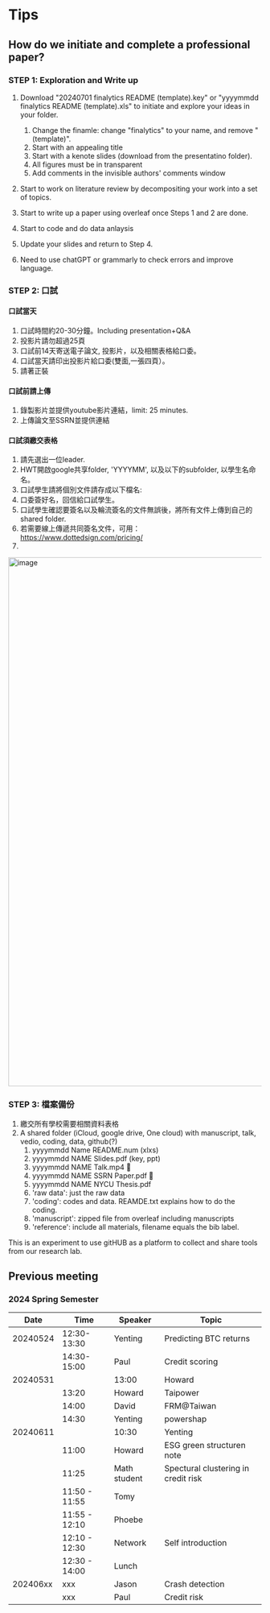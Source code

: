# Tips

## How do we initiate and complete a professional paper? 

### STEP 1: Exploration and Write up

1. Download "20240701 finalytics README (template).key" or  "yyyymmdd finalytics README (template).xls" to initiate and explore your ideas in your folder.
       
    1. Change the finamle: change "finalytics" to your name, and remove "(template)".
    3. Start with an appealing title
    4. Start with a kenote slides (download from the presentatino folder). 
    5. All figures must be in transparent
    6. Add comments in the invisible authors' comments window
3. Start to work on literature review by decompositing your work into a set of topics. 
4. Start to write up a paper using overleaf once Steps 1 and 2 are done. 
5. Start to code and do data anlaysis
6. Update your slides and return to Step 4. 
7. Need to use chatGPT or grammarly to check errors and improve language. 


### STEP 2: 口試


#### 口試當天 

1. 口試時間約20-30分鐘。Including presentation+Q&A
2. 投影片請勿超過25頁
3. 口試前14天寄送電子論文, 投影片，以及相關表格給口委。
4. 口試當天請印出投影片給口委(雙面,一張四頁）。
5. 請著正裝


#### 口試前請上傳

1. 錄製影片並提供youtube影片連結，limit: 25 minutes. 
2. 上傳論文至SSRN並提供連結

    
#### 口試須繳交表格

1. 請先選出一位leader. 
2. HWT開啟google共享folder, 'YYYYMM', 以及以下的subfolder, 以學生名命名。
3. 口試學生請將個別文件請存成以下檔名: 
4. 口委簽好名，回信給口試學生。
5. 口試學生確認要簽名以及輪流簽名的文件無誤後，將所有文件上傳到自己的shared folder. 
6. 若需要線上傳遞共同簽名文件，可用：https://www.dottedsign.com/pricing/
7. 
<img width="1051" alt="image" src="https://github.com/venteng/finalytics/assets/55239313/3c9689a7-d1a4-4292-8997-b5404c14b7ae">

### STEP 3: 檔案備份

1. 繳交所有學校需要相關資料表格
2. A shared folder (iCloud, google drive, One cloud)  with manuscript, talk, vedio, coding, data, github(?)
   1. yyyymmdd Name README.num (xlxs)
   2. yyyymmdd NAME Slides.pdf (key, ppt)
   3. yyyymmdd NAME Talk.mp4 :apple:
    4. yyyymmdd NAME SSRN Paper.pdf :apple:
    5. yyyymmdd NAME NYCU Thesis.pdf
    6. 'raw data': just the raw data
    7. 'coding': codes and data. REAMDE.txt explains how to do the coding. 
    8. 'manuscript': zipped file from overleaf including manuscripts
    9. 'reference': include all materials, filename equals the bib label. 

This is an experiment to use gitHUB as a platform to collect and share tools from our research lab. 


## Previous meeting


### 2024 Spring Semester

|Date | Time | Speaker | Topic |
|---|----|----|----|
|20240524|12:30-13:30|	Yenting	| Predicting BTC returns|
| |14:30-15:00|	Paul	| Credit scoring|
|20240531||13:00	| Howard	| Redispatch 2.0 https://www.sciencedirect.com/science/article/pii/S0306261923017154?via%3Dihub |
||13:20	| Howard	| Taipower |
||14:00 |	David	| FRM@Taiwan|
||14:30	| Yenting	| powershap|
|20240611|| 10:30 | Yenting | Predicting BTC returns|
|| 11:00 |Howard | ESG green structuren note|
|| 11:25 | Math student | Spectural clustering in credit risk|
||11:50 - 11:55  | Tomy | 
|| 11:55 - 12:10 | Phoebe |  
|| 12:10 - 12:30 | Network| Self introduction | 
|| 12:30 - 14:00 | Lunch | 
|202406xx| xxx |Jason | Crash detection|
|| xxx | Paul | Credit risk |
